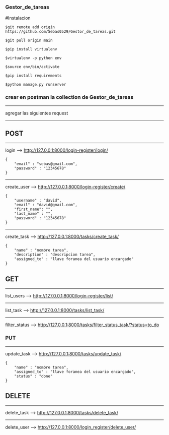 ### Gestor_de_tareas
#Instalacion
~~~
$git remote add origin https://github.com/Sebas0529/Gestor_de_tareas.git
~~~
~~~
$git pull origin main
~~~
~~~
$pip install virtualenv 
~~~
~~~
$virtualenv -p python env 
~~~
~~~
$source env/bin/activate
~~~
~~~
$pip install requirements
~~~
~~~
$python manage.py runserver 

~~~
### crear en postman la collection de Gestor_de_tareas
***
agregar las siguientes request
***
## POST
***
login --> http://127.0.0.1:8000/login-register/login/
~~~
{
    "email" : "sebas@gmail.com",
    "password" : "12345678"
}
~~~
***
create_user --> http://127.0.0.1:8000/login-register/create/
~~~
{
    "username" : "david",
    "email" : "david@gmail.com",
    "first_name": "",
    "last_name" : "",
    "password" : "12345678"
}
~~~
***
create_task --> http://127.0.0.1:8000/tasks/create_task/
~~~
{
    "name" : "nombre tarea",
    "description" : "descripcion tarea",
    "assigned_to" : "llave foranea del usuario encargado"
}
~~~
## GET
***
list_users --> http://127.0.0.1:8000/login-register/list/
***
list_task --> http://127.0.0.1:8000/tasks/list_task/
***
filter_status --> http://127.0.0.1:8000/tasks/filter_status_task/?status=to_do

### PUT
***
update_task --> http://127.0.0.1:8000/tasks/update_task/
~~~
{
    "name" : "nombre tarea",
    "assigned_to" : "llave foranea del usuario encargado",
    "status" : "done"
}
~~~
## DELETE
***
delete_task --> http://127.0.0.1:8000/tasks/delete_task/
***
delete_user --> http://127.0.0.1:8000/login_register/delete_user/
